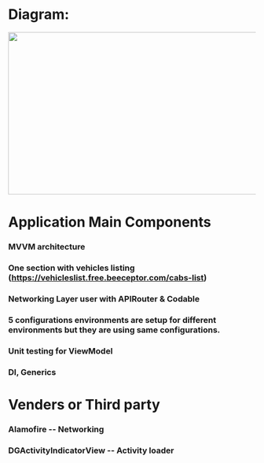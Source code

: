 
# Diagram: 
<img src="https://github.com/usman-pucit/MVVM-Swift-Demo/blob/development/images/mvvm-diagram-details.png"
width="800" height="330">

#  Application Main Components

### MVVM architecture 
### One section with vehicles listing (https://vehicleslist.free.beeceptor.com/cabs-list) 
### Networking Layer user with APIRouter & Codable 
### 5 configurations environments are setup for different environments but they are using same configurations.  
### Unit testing for ViewModel 
### DI, Generics 

# Venders or Third party

### Alamofire -- Networking 
### DGActivityIndicatorView -- Activity loader
